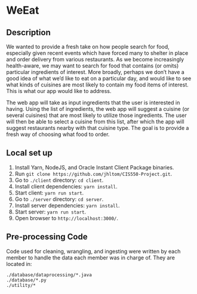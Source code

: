 # WeEat

## Description
We wanted to provide a fresh take on how people search for food, especially given recent events which have forced many to shelter in place and order delivery from various restaurants. As we become increasingly health-aware, we may want to search for food that contains (or omits) particular ingredients of interest. More broadly, perhaps we don’t have a good idea of what we’d like to eat on a particular day, and would like to see what kinds of cuisines are most likely to contain my food items of interest. This is what our app would like to address.

The web app will take as input ingredients that the user is interested in having. Using the list of ingredients, the web app will suggest a cuisine (or several cuisines) that are most likely to utilize those ingredients. The user will then be able to  select a cuisine from this list, after which the app will suggest restaurants nearby with that cuisine type. The goal is to provide a fresh way of choosing what food to order.

## Local set up
1. Install Yarn, NodeJS, and Oracle Instant Client Package binaries.
2. Run `git clone https://github.com/jhltom/CIS550-Project.git`.
3. Go to `./client` directory: `cd client`.
4. Install client dependencies: `yarn install`.
5. Start client: `yarn run start`.
6. Go to `./server` directory: `cd server`.
7. Install server dependencies: `yarn install`.
8. Start server: `yarn run start`.
9. Open browser to `http://localhost:3000/`.


## Pre-processing Code
Code used for cleaning, wrangling, and ingesting were written by each member to handle the data each member was in charge of. They are located in:  

`./database/dataprocessing/*.java`  
`./database/*.py`  
`./utility/*`  